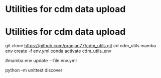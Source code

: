 
# Utilities for cdm data upload
# Utilities for cdm data upload

git clone https://github.com/pranjan77/cdm_utils.git
cd cdm_utils
mamba env create -f env.yml
conda activate cdm_utils_env


#mamba env update --file env.yml

python -m unittest discover


